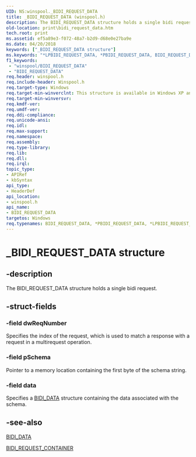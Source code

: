 ```yaml
---
UID: NS:winspool._BIDI_REQUEST_DATA
title: _BIDI_REQUEST_DATA (winspool.h)
description: The BIDI_REQUEST_DATA structure holds a single bidi request.
old-location: print\bidi_request_data.htm
tech.root: print
ms.assetid: ef5a89e3-f072-48a7-b2d9-d68e0e27ba9e
ms.date: 04/20/2018
keywords: ["_BIDI_REQUEST_DATA structure"]
ms.keywords: "*LPBIDI_REQUEST_DATA, *PBIDI_REQUEST_DATA, BIDI_REQUEST_DATA, BIDI_REQUEST_DATA structure [Print Devices], LPBIDI_REQUEST_DATA, LPBIDI_REQUEST_DATA structure pointer [Print Devices], PBIDI_REQUEST_DATA, PBIDI_REQUEST_DATA structure pointer [Print Devices], _BIDI_REQUEST_DATA, print.bidi_request_data, spoolfnc_ab7c70f5-9161-4245-8f25-350f68144f82.xml, winspool/BIDI_REQUEST_DATA, winspool/LPBIDI_REQUEST_DATA, winspool/PBIDI_REQUEST_DATA"
f1_keywords:
 - "winspool/BIDI_REQUEST_DATA"
 - "BIDI_REQUEST_DATA"
req.header: winspool.h
req.include-header: Winspool.h
req.target-type: Windows
req.target-min-winverclnt: This structure is available in Windows XP and later.
req.target-min-winversvr: 
req.kmdf-ver: 
req.umdf-ver: 
req.ddi-compliance: 
req.unicode-ansi: 
req.idl: 
req.max-support: 
req.namespace: 
req.assembly: 
req.type-library: 
req.lib: 
req.dll: 
req.irql: 
topic_type:
- APIRef
- kbSyntax
api_type:
- HeaderDef
api_location:
- winspool.h
api_name:
- BIDI_REQUEST_DATA
targetos: Windows
req.typenames: BIDI_REQUEST_DATA, *PBIDI_REQUEST_DATA, *LPBIDI_REQUEST_DATA
---
```


# _BIDI_REQUEST_DATA structure


## -description


The BIDI_REQUEST_DATA structure holds a single bidi request.


## -struct-fields




### -field dwReqNumber

Specifies the index of the request, which is used to match a response with a request in a multirequest operation.


### -field pSchema

Pointer to a memory location containing the first byte of the schema string.


### -field data

Specifies a <a href="https://docs.microsoft.com/windows-hardware/drivers/ddi/winspool/ns-winspool-_bidi_data">BIDI_DATA</a> structure containing the data associated with the schema.


## -see-also




<a href="https://docs.microsoft.com/windows-hardware/drivers/ddi/winspool/ns-winspool-_bidi_data">BIDI_DATA</a>



<a href="https://docs.microsoft.com/windows-hardware/drivers/ddi/winspool/ns-winspool-_bidi_request_container">BIDI_REQUEST_CONTAINER</a>
 

 

